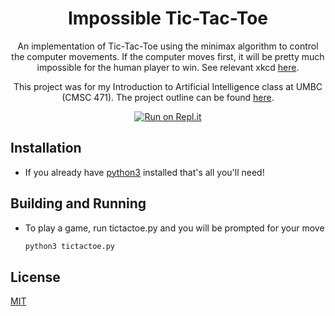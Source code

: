 <h1 align="center">
   Impossible Tic-Tac-Toe
</h1>
<p align="center">
   An implementation of Tic-Tac-Toe using the minimax algorithm to control the computer movements. If the computer moves first, it will be pretty much impossible for the human player to win.
   See relevant xkcd <a href="https://xkcd.com/832/" target="_blank">here</a>.
 </p>
 <p align="center">
  This project was for my Introduction to Artificial Intelligence class at UMBC (CMSC 471). The project outline can be found 
  <a href="https://github.com/ADMARIl/ImpossibleTicTacToe/blob/master/ASSIGNMENT.md" target="_blank">here</a>.
</p>
<div align="center">
   <a href="https://repl.it/github/ADMARIl/ImpossibleTicTacToe" target="_blank">
    <img src="https://repl.it/badge/github/ADMARIl/ImpossibleTicTacToe" alt="Run on Repl.it" />
  </a>
</div>


## Installation

* If you already have [python3](https://www.python.org/downloads/) installed that's all you'll need!

## Building and Running

* To play a game, run tictactoe.py and you will be prompted for your move
    ```bash
    python3 tictactoe.py
    ```
  
## License

[MIT](https://choosealicense.com/licenses/mit/)
